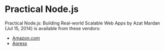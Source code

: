 # Practical Node.js

Practical Node.js: Building Real-world Scalable Web Apps by Azat Mardan (Jul 15, 2014) is available from these vendors:

* [Amazon.com](http://amzn.to/NuQ0fM)
* [Apress](http://www.apress.com/9781430265955)